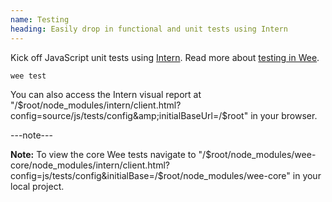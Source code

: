 ```yaml
---
name: Testing
heading: Easily drop in functional and unit tests using Intern
---
```


Kick off JavaScript unit tests using [Intern](https://theintern.github.io). Read more about [testing in Wee](#testing).

```bash
wee test
```

You can also access the Intern visual report at "/$root/node_modules/intern/client.html?config=source/js/tests/config&amp;initialBaseUrl=/$root" in your browser.

---note---

**Note:** To view the core Wee tests navigate to "/$root/node_modules/wee-core/node_modules/intern/client.html?config=js/tests/config&initialBase=/$root/node_modules/wee-core" in your local project.
